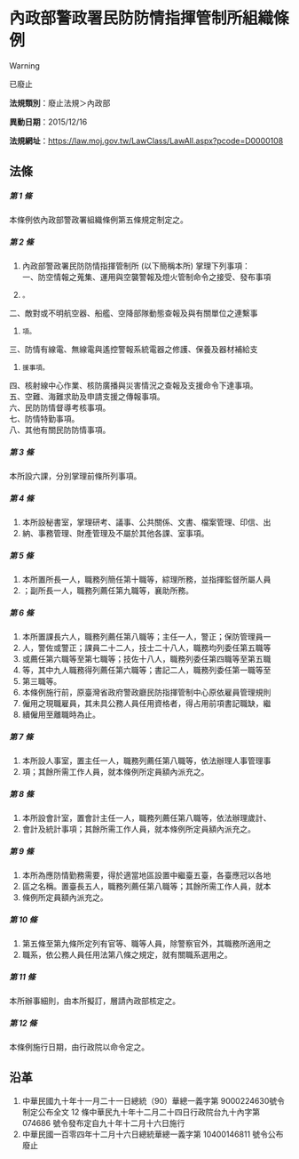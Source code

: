 # 內政部警政署民防防情指揮管制所組織條例


> [!WARNING]
> 已廢止


**法規類別**：廢止法規＞內政部

**異動日期**：2015/12/16  

**法規網址**：https://law.moj.gov.tw/LawClass/LawAll.aspx?pcode=D0000108



## 法條
##### 第 1 條
本條例依內政部警政署組織條例第五條規定制定之。

##### 第 2 條
1. 內政部警政署民防防情指揮管制所 (以下簡稱本所) 掌理下列事項：  
一、防空情報之蒐集、運用與空襲警報及燈火管制命令之接受、發布事項
1.     。  
二、敵對或不明航空器、船艦、空降部隊動態查報及與有關單位之連繫事
1.     項。  
三、防情有線電、無線電與遙控警報系統電器之修護、保養及器材補給支
1.     援事項。  
四、核射線中心作業、核防廣播與災害情況之查報及支援命令下達事項。  
五、空難、海難求助及申請支援之傳報事項。  
六、民防防情督導考核事項。  
七、防情特勤事項。  
八、其他有關民防防情事項。

##### 第 3 條
本所設六課，分別掌理前條所列事項。

##### 第 4 條
1. 本所設秘書室，掌理研考、議事、公共關係、文書、檔案管理、印信、出
1. 納、事務管理、財產管理及不屬於其他各課、室事項。

##### 第 5 條
1. 本所置所長一人，職務列簡任第十職等，綜理所務，並指揮監督所屬人員
1. ；副所長一人，職務列薦任第九職等，襄助所務。

##### 第 6 條
1. 本所置課長六人，職務列薦任第八職等；主任一人，警正；保防管理員一
1. 人，警佐或警正；課員二十二人，技士二十八人，職務均列委任第五職等
1. 或薦任第六職等至第七職等；技佐十八人，職務列委任第四職等至第五職
1. 等，其中九人職務得列薦任第六職等；書記二人，職務列委任第一職等至
1. 第三職等。
1. 本條例施行前，原臺灣省政府警政廳民防指揮管制中心原依雇員管理規則
1. 僱用之現職雇員，其未具公務人員任用資格者，得占用前項書記職缺，繼
1. 續僱用至離職時為止。

##### 第 7 條
1. 本所設人事室，置主任一人，職務列薦任第八職等，依法辦理人事管理事
1. 項；其餘所需工作人員，就本條例所定員額內派充之。

##### 第 8 條
1. 本所設會計室，置會計主任一人，職務列薦任第八職等，依法辦理歲計、
1. 會計及統計事項；其餘所需工作人員，就本條例所定員額內派充之。

##### 第 9 條
1. 本所為應防情勤務需要，得於適當地區設置中繼臺五臺，各臺應冠以各地
1. 區之名稱。置臺長五人，職務列薦任第八職等；其餘所需工作人員，就本
1. 條例所定員額內派充之。

##### 第 10 條
1. 第五條至第九條所定列有官等、職等人員，除警察官外，其職務所適用之
1. 職系，依公務人員任用法第八條之規定，就有關職系選用之。

##### 第 11 條
本所辦事細則，由本所擬訂，層請內政部核定之。

##### 第 12 條
本條例施行日期，由行政院以命令定之。

## 沿革
1. 中華民國九十年十一月二十一日總統（90）華總一義字第 9000224630號令制定公布全文 12 條中華民九十年十二月二十四日行政院台九十內字第 074686 號令發布定自九十年十二月十六日施行
1. 中華民國一百零四年十二月十六日總統華總一義字第 10400146811  號令公布廢止
